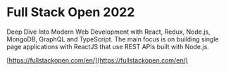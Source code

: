 # Full Stack Open 2022

Deep Dive Into Modern Web Development with React, Redux, Node.js, MongoDB, GraphQL and TypeScript. 
The main focus is on building single page applications with ReactJS that use REST APIs built with Node.js.

[https://fullstackopen.com/en/](https://fullstackopen.com/en/) 
